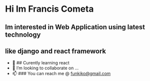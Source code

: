 # Hi Im Francis Cometa
## Im interested in Web Application using latest technology
## like django and react framework
- 🌱 ## Curently learning react
- 💞️ I’m looking to collaborate on ...
- 📫 ### You can reach me  @ funkiko@gmail.com

<!---
funkiko82/funkiko82 is a ✨ special ✨ repository because its `README.md` (this file) appears on your GitHub profile.
You can click the Preview link to take a look at your changes.
--->
